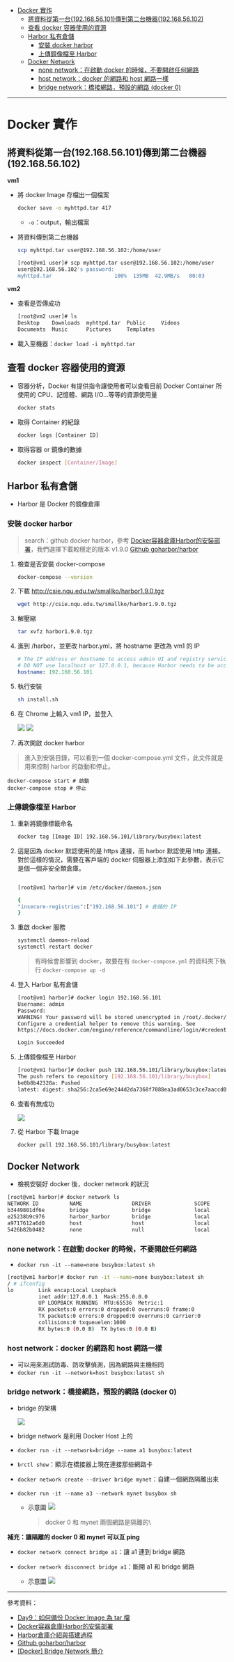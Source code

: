 * [Docker 實作](https://github.com/linjiachi/Linux_note/blob/master/109-1%20Docker/W4-20201006.md#docker-%E5%AF%A6%E4%BD%9C)
    - [將資料從第一台(192.168.56.101)傳到第二台機器(192.168.56.102)](https://github.com/linjiachi/Linux_note/blob/master/109-1%20Docker/W4-20201006.md#%E5%B0%87%E8%B3%87%E6%96%99%E5%BE%9E%E7%AC%AC%E4%B8%80%E5%8F%B019216856101%E5%82%B3%E5%88%B0%E7%AC%AC%E4%BA%8C%E5%8F%B0%E6%A9%9F%E5%99%A819216856102)
    - [查看 docker 容器使用的資源](https://github.com/linjiachi/Linux_note/blob/master/109-1%20Docker/W4-20201006.md#%E6%9F%A5%E7%9C%8B-docker-%E5%AE%B9%E5%99%A8%E4%BD%BF%E7%94%A8%E7%9A%84%E8%B3%87%E6%BA%90)
    - [Harbor 私有倉儲](https://github.com/linjiachi/Linux_note/blob/master/109-1%20Docker/W4-20201006.md#harbor-%E7%A7%81%E6%9C%89%E5%80%89%E5%84%B2)
        - [安裝 docker harbor](https://github.com/linjiachi/Linux_note/blob/master/109-1%20Docker/W4-20201006.md#%E5%AE%89%E8%A3%9D-docker-harbor)
        - [上傳鏡像檔至 Harbor](https://github.com/linjiachi/Linux_note/blob/master/109-1%20Docker/W4-20201006.md#%E4%B8%8A%E5%82%B3%E9%8F%A1%E5%83%8F%E6%AA%94%E8%87%B3-harbor)
    - [Docker Network]()
        - [none network：在啟動 docker 的時候，不要開啟任何網路]()
        - [host network：docker 的網路和 host 網路一樣]()
        - [bridge network：橋接網路，預設的網路 (docker 0)]()

---
# Docker 實作
## 將資料從第一台(192.168.56.101)傳到第二台機器(192.168.56.102)
**vm1**
* 將 docker Image 存檔出一個檔案

    ```sh
    docker save -o myhttpd.tar 417
    ```
    - `-o`：output，輸出檔案
* 將資料傳到第二台機器
    
    ```sh
    scp myhttpd.tar user@192.168.56.102:/home/user
    ```

    ```sh
    [root@vm1 user]# scp myhttpd.tar user@192.168.56.102:/home/user
    user@192.168.56.102's password:
    myhttpd.tar                    100%  135MB  42.9MB/s   00:03
    ```
**vm2**
* 查看是否傳成功
    ```sh
    [root@vm2 user]# ls
    Desktop    Downloads  myhttpd.tar  Public     Videos
    Documents  Music      Pictures     Templates
    ```
* 載入至機器：`docker load -i myhttpd.tar`
## 查看 docker 容器使用的資源
* 容器分析，Docker 有提供指令讓使用者可以查看目前 Docker Container 所使用的 CPU、記憶體、網路 I/O...等等的資源使用量

    ```sh
    docker stats
    ```
* 取得 Container 的紀錄
    ```sh
    docker logs [Container ID]
    ```
* 取得容器 or 鏡像的數據

    ```sh
    docker inspect [Container/Image]
    ```
## Harbor 私有倉儲
* Harbor 是 Docker 的鏡像倉庫
### 安裝 docker harbor
> search：github docker harbor，參考 [Docker容器倉庫Harbor的安裝部署](https://kknews.cc/zh-tw/code/5n9poj6.html)，我們選擇下載較穩定的版本 v1.9.0 [Github goharbor/harbor](https://github.com/goharbor/harbor/releases/tag/v1.9.0)

1. 檢查是否安裝 docker-compose

    ```sh
    docker-compose --version
    ```
2. 下載 http://csie.nqu.edu.tw/smallko/harbor1.9.0.tgz

    ```sh
    wget http://csie.nqu.edu.tw/smallko/harbor1.9.0.tgz
    ```
3. 解壓縮

    ```sh
    tar xvfz harbor1.9.0.tgz
    ```
4. 進到 /harbor，並更改 harbor.yml，將 hostname 更改為 vm1 的 IP

    ```yml
    # The IP address or hostname to access admin UI and registry service.
    # DO NOT use localhost or 127.0.0.1, because Harbor needs to be accessed by external clients.
    hostname: 192.168.56.101
    ```
5. 執行安裝

    ```sh
    sh install.sh
    ```
6. 在 Chrome 上輸入 vm1 IP，並登入

    ![](Image/W4-20201006/harbor.PNG)
    ![](Image/W4-20201006/Login.PNG)

7. 再次開啟 docker harbor
> 進入到安裝目錄，可以看到一個 docker-compose.yml 文件，此文件就是用來控制 harbor 的啟動和停止。
    
    docker-compose start # 啟動
    docker-compose stop # 停止
    
### 上傳鏡像檔至 Harbor
1. 重新將鏡像標籤命名

    ```sh
    docker tag [Image ID] 192.168.56.101/library/busybox:latest
    ```
2. 這是因為 docker 默認使用的是 https 連接，而 harbor 默認使用 http 連接。對於這樣的情況，需要在客戶端的 docker 伺服器上添加如下此參數，表示它是個一個非安全類倉庫。

    ```sh
    
    [root@vm1 harbor]# vim /etc/docker/daemon.json

    {
    "insecure-registries":["192.168.56.101"] # 倉儲的 IP
    }

    ```
3. 重啟 docker 服務

    ```sh
    systemctl daemon-reload
    systemctl restart docker
    ```
    > 有時候會影響到 docker，故要在有 `docker-compose.yml` 的資料夾下執行 `docker-compose up -d`

4. 登入 Harbor 私有倉儲  

    ```sh
    [root@vm1 harbor]# docker login 192.168.56.101
    Username: admin
    Password:
    WARNING! Your password will be stored unencrypted in /root/.docker/config.json.
    Configure a credential helper to remove this warning. See
    https://docs.docker.com/engine/reference/commandline/login/#credentials-store

    Login Succeeded
    ```
5. 上傳鏡像檔至 Harbor

    ```sh
    [root@vm1 harbor]# docker push 192.168.56.101/library/busybox:latest
    The push refers to repository [192.168.56.101/library/busybox]
    be8b8b42328a: Pushed
    latest: digest: sha256:2ca5e69e244d2da7368f7088ea3ad0653c3ce7aaccd0b8823d11b0d5de956002 size: 527
    ```
6. 查看有無成功

    ![](Image/W4-20201006/push.PNG)

7. 從 Harbor 下載 Image

    ```sh
    docker pull 192.168.56.101/library/busybox:latest
    ```
## Docker Network
* 檢視安裝好 docker 後，docker network 的狀況
```sh
[root@vm1 harbor]# docker network ls
NETWORK ID          NAME                DRIVER              SCOPE
b3449801df6e        bridge              bridge              local
e25238b9c976        harbor_harbor       bridge              local
a9717612a6d0        host                host                local
5426b82b0482        none                null                local
```

### none network：在啟動 docker 的時候，不要開啟任何網路
* `docker run -it --name=none busybox:latest sh`  
```sh
[root@vm1 harbor]# docker run -it --name=none busybox:latest sh
/ # ifconfig
lo        Link encap:Local Loopback
          inet addr:127.0.0.1  Mask:255.0.0.0
          UP LOOPBACK RUNNING  MTU:65536  Metric:1
          RX packets:0 errors:0 dropped:0 overruns:0 frame:0
          TX packets:0 errors:0 dropped:0 overruns:0 carrier:0
          collisions:0 txqueuelen:1000
          RX bytes:0 (0.0 B)  TX bytes:0 (0.0 B)
```
### host network：docker 的網路和 host 網路一樣
* 可以用來測試防毒、防攻擊偵測，因為網路與主機相同
* `docker run -it --network=host busybox:latest sh`

### bridge network：橋接網路，預設的網路 (docker 0)
* bridge 的架構

    ![](Image/W4-20201006/bridge.PNG)

* bridge network 是利用 Docker Host 上的
* `docker run -it --network=bridge --name a1 busybox:latest`
* `brctl show`：顯示在橋接器上現在連接那些網路卡
* `docker network create --driver bridge mynet`：自建一個網路隔離出來
* `docker run -it --name a3 --network mynet busybox sh`
    * 示意圖
    ![](Image/W4-20201006/create.jpg)
        > docker 0 和 mynet 兩個網路是隔離的\

**補充：讓隔離的 docker 0 和 mynet 可以互 ping**
* `docker network connect bridge a1`：讓 a1 連到 bridge 網路
* `docker network disconnect bridge a1`：斷開 a1 和 bridge 網路

    * 示意圖
    ![](Image/W4-20201006/connect.jpg)
    
---
參考資料：
- [Day9：如何備份 Docker Image 為 tar 檔](https://ithelp.ithome.com.tw/articles/10191387)
- [Docker容器倉庫Harbor的安裝部署](https://kknews.cc/zh-tw/code/5n9poj6.html)
- [Harbor倉庫介紹與搭建過程](https://www.itread01.com/content/1526620986.html)
- [Github goharbor/harbor](https://github.com/goharbor/harbor/releases/tag/v1.9.0)
- [[Docker] Bridge Network 簡介](https://godleon.github.io/blog/Docker/docker-network-bridge/)
